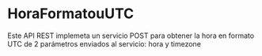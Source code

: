 # HoraFormatouUTC
Este API REST implemeta un servicio  POST para  obtener la hora en formato UTC de 2 parámetros enviados al servicio: hora y timezone
